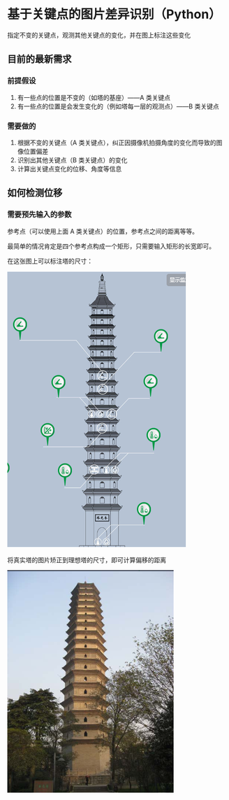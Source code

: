 # 基于关键点的图片差异识别（Python）

指定不变的关键点，观测其他关键点的变化，并在图上标注这些变化

## 目前的最新需求

### 前提假设

1. 有一些点的位置是不变的（如塔的基座）——A 类关键点
2. 有一些点的位置是会发生变化的（例如塔每一层的观测点）——B 类关键点

### 需要做的

1. 根据不变的关键点（A 类关键点），纠正因摄像机拍摄角度的变化而导致的图像位置偏差
2. 识别出其他关键点（B 类关键点）的变化
3. 计算出关键点变化的位移、角度等信息

## 如何检测位移

### 需要预先输入的参数

参考点（可以使用上面 A 类关键点）的位置，参考点之间的距离等等。

最简单的情况肯定是四个参考点构成一个矩形，只需要输入矩形的长宽即可。

在这张图上可以标注塔的尺寸：

![Alt text](1.png)

将真实塔的图片矫正到理想塔的尺寸，即可计算偏移的距离

![Alt text](2.png)
